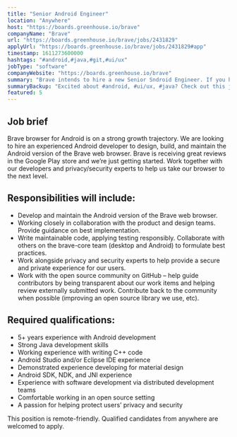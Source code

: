 ```yaml
---
title: "Senior Android Engineer"
location: "Anywhere"
host: "https://boards.greenhouse.io/brave"
companyName: "Brave"
url: "https://boards.greenhouse.io/brave/jobs/2431829"
applyUrl: "https://boards.greenhouse.io/brave/jobs/2431829#app"
timestamp: 1611273600000
hashtags: "#android,#java,#git,#ui/ux"
jobType: "software"
companyWebsite: "https://boards.greenhouse.io/brave"
summary: "Brave intends to hire a new Senior Sndroid Engineer. If you have 5+ years experience with Android development, consider applying."
summaryBackup: "Excited about #android, #ui/ux, #java? Check out this job post!"
featured: 5
---
```


## Job brief

Brave browser for Android is on a strong growth trajectory. We are looking to hire an experienced Android developer to design, build, and maintain the Android version of the Brave web browser. Brave is receiving great reviews in the Google Play store and we’re just getting started. Work together with our developers and privacy/security experts to help us take our browser to the next level.

## Responsibilities will include:

*   Develop and maintain the Android version of the Brave web browser.
*   Working closely in collaboration with the product and design teams. Provide guidance on best implementation.
*   Write maintainable code, applying testing responsibly. Collaborate with others on the brave-core team (desktop and Android) to formulate best practices.
*   Work alongside privacy and security experts to help provide a secure and private experience for our users.
*   Work with the open source community on GitHub – help guide contributors by being transparent about our work items and helping review externally submitted work. Contribute back to the community when possible (improving an open source library we use, etc).

##  Required qualifications:

*   5+ years experience with Android development
*   Strong Java development skills
*   Working experience with writing C++ code
*   Android Studio and/or Eclipse IDE experience
*   Demonstrated experience developing for material design
*   Android SDK, NDK, and JNI experience
*   Experience with software development via distributed development teams
*   Comfortable working in an open source setting
*   A passion for helping protect users’ privacy and security

This position is remote-friendly. Qualified candidates from anywhere are welcomed to apply.
